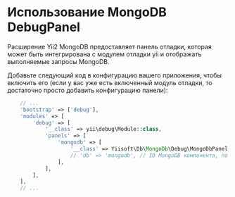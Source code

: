Использование MongoDB DebugPanel
============================

Расширение Yii2 MongoDB предоставляет панель отладки, которая может быть интегрирована с модулем отладки yii
и отображать выполняемые запросы MongoDB.

Добавьте следующий код в конфигурацию вашего приложения, чтобы включить его (если у вас уже есть включенный модуль отладки, то достаточно просто добавить конфигурацию панели):

```php
    // ...
    'bootstrap' => ['debug'],
    'modules' => [
        'debug' => [
            '__class' => yii\debug\Module::class,
            'panels' => [
                'mongodb' => [
                    '__class' => Yiisoft\Db\MongoDb\Debug\MongoDbPanel::class,
                    // 'db' => 'mongodb', // ID MongoDB компонента, по умолчанию `db`. Раскоментируйте и измените эту строку, если вы регистрируете компонент MongoDB с другим ID.
                ],
            ],
        ],
    ],
    // ...
```

